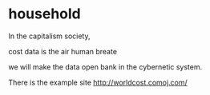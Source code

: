 
household
=========

In the capitalism society,

cost data is the air human breate

we will make the data open bank in the cybernetic system.

There is the example site 
http://worldcost.comoj.com/

